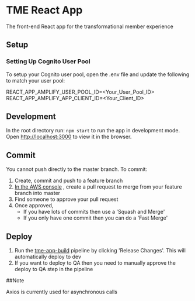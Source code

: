 # TME React App

The front-end React app for the transformational member experience

## Setup

### Setting Up Cognito User Pool

To setup your Cognito user pool, open the .env file and update the following to match your user pool:

REACT_APP_AMPLIFY_USER_POOL_ID=<Your_User_Pool_ID> REACT_APP_AMPLIFY_APP_CLIENT_ID=<Your_Client_ID>

## Development

In the root directory run: `npm start` to run the app in development mode. Open [http://localhost:3000](http://localhost:3000) to
view it in the browser.

## Commit

You cannot push directly to the master branch. To commit:

1. Create, commit and push to a feature branch
1. [In the AWS console](https://eu-west-2.console.aws.amazon.com/codesuite/codecommit/repositories/reactApp/pull-requests/new?region=eu-west-2)
   , create a pull request to merge from your feature branch into master
1. Find someone to approve your pull request
1. Once approved,
   - If you have lots of commits then use a 'Squash and Merge'
   - If you only have one commit then you can do a 'Fast Merge'

## Deploy

1. Run
   the [tme-app-build](https://eu-west-2.console.aws.amazon.com/codesuite/codepipeline/pipelines/tme-app-build/view?region=eu-west-2)
   pipeline by clicking 'Release Changes'. This will automatically deploy to dev
2. If you want to deploy to QA then you need to manually approve the deploy to QA step in the pipeline

##Note

Axios is currently used for asynchronous calls
